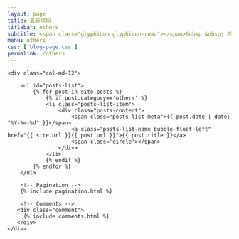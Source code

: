 ```yaml
---
layout: page
title: 五彩缤纷
titlebar: others
subtitle: <span class="glyphicon glyphicon-road"></span>&nbsp;&nbsp; 相遇即最好，经历即财富
menu: others
css: ['blog-page.css']
permalink: /others
---
```


<div class="row">

    <div class="col-md-12">

        <ul id="posts-list">
            {% for post in site.posts %}
                {% if post.category=='others' %}
                <li class="posts-list-item">
                    <div class="posts-content">
                        <span class="posts-list-meta">{{ post.date | date: "%Y-%m-%d" }}</span>
                        <a class="posts-list-name bubble-float-left" href="{{ site.url }}{{ post.url }}">{{ post.title }}</a>
                        <span class='circle'></span>
                    </div>
                </li>
                {% endif %}
            {% endfor %}
        </ul>

        <!-- Pagination -->
        {% include pagination.html %}

        <!-- Comments -->
       <div class="comment">
         {% include comments.html %}
       </div>
    </div>

</div>
<script>
    $(document).ready(function(){

        // Enable bootstrap tooltip
        $("body").tooltip({ selector: '[data-toggle=tooltip]' });

    });
</script>